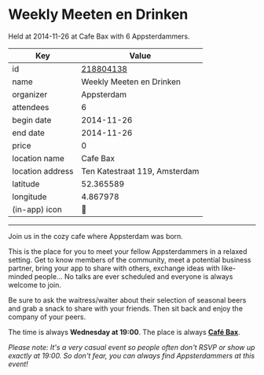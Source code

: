 # Weekly Meeten en Drinken
Held at 2014-11-26 at Cafe Bax with 6 Appsterdammers.
        
|Key|Value
|---|---|
|id|[218804138](https://www.meetup.com/appsterdam/events/218804138/)|
|name|Weekly Meeten en Drinken|
|organizer|Appsterdam|
|attendees|6|
|begin date|2014-11-26|
|end date|2014-11-26|
|price|0|
|location name|Cafe Bax|
|location address|Ten Katestraat 119, Amsterdam|
|latitude|52.365589|
|longitude|4.867978|
|(in-app) icon|🍺|

---

Join us in the cozy cafe where Appsterdam was born.

This is the place for you to meet your fellow Appsterdammers in a relaxed setting. Get to know members of the community, meet a potential business partner, bring your app to share with others, exchange ideas with like-minded people... No talks are ever scheduled and everyone is always welcome to join.

Be sure to ask the waitress/waiter about their selection of seasonal beers and grab a snack to share with your friends. Then sit back and enjoy the company of your peers.

The time is always **Wednesday at 19:00**. The place is always **[Café Bax](http://www.cafebax.nl/)**.

*Please note: It's a very casual event so people often don't RSVP or show up exactly at 19:00. So don't fear, you can *always* find Appsterdammers at this event!*


